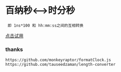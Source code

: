 # 百纳秒<-->时分秒
```
 即 1ns*100 和 hh:mm:ss之间的互相转换
```
[点击试用](https://puzzledstorm.github.io/hns-interconvert-hhmmss/)

### thanks
```
https://github.com/monkeyraptor/formatClock.js
https://github.com/tauseedzaman/length-converter
```
